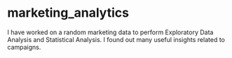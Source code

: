 # marketing_analytics
I have worked on a random marketing data to perform Exploratory Data Analysis and Statistical Analysis. I found out many useful insights related to campaigns. 
